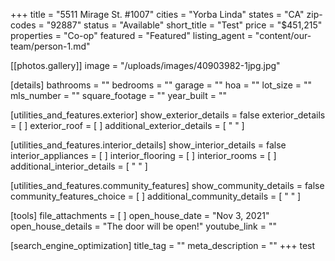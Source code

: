 +++
title = "5511 Mirage St. #1007"
cities = "Yorba Linda"
states = "CA"
zip-codes = "92887"
status = "Available"
short_title = "Test"
price = "$451,215"
properties = "Co-op"
featured = "Featured"
listing_agent = "content/our-team/person-1.md"

[[photos.gallery]]
image = "/uploads/images/40903982-1jpg.jpg"

[details]
bathrooms = ""
bedrooms = ""
garage = ""
hoa = ""
lot_size = ""
mls_number = ""
square_footage = ""
year_built = ""

[utilities_and_features.exterior]
show_exterior_details = false
exterior_details = [ ]
exterior_roof = [ ]
additional_exterior_details = [ " " ]

[utilities_and_features.interior_details]
show_interior_details = false
interior_appliances = [ ]
interior_flooring = [ ]
interior_rooms = [ ]
additional_interior_details = [ " " ]

[utilities_and_features.community_features]
show_community_details = false
community_features_choice = [ ]
additional_community_details = [ " " ]

[tools]
file_attachments = [ ]
open_house_date = "Nov 3, 2021"
open_house_details = "The door will be open!"
youtube_link = ""

[search_engine_optimization]
title_tag = ""
meta_description = ""
+++
test
